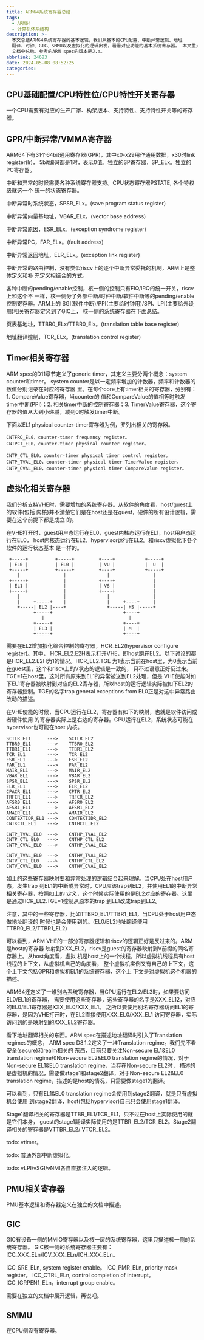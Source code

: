 ```yaml
---
title: ARM64系统寄存器总结
tags:
  - ARM64
  - 计算机体系结构
description: >-
  本文总结ARM64系统寄存器的基本逻辑，我们从基本的CPU配置、中断异常逻辑、地址
  翻译、时钟、GIC、SMMU以及虚拟化的逻辑出发，看看对应功能的基本系统寄存器。 本文重点看基础且重要的寄存器，重点是给一个整体的描述，具体功能需要在独立的
  文档中总结。参考的ARM spec的版本是J.a。
abbrlink: 24683
date: 2024-05-08 08:52:25
categories:
---
```


CPU基础配置/CPU特性位/CPU特性开关寄存器
----------------------------------------

一个CPU需要有对应的生产厂家、构架版本、支持特性、支持特性开关等的寄存器。

GPR/中断异常/VMMA寄存器
------------------------

ARM64下有31个64bit通用寄存器(GPR)，其中x0-x29用作通用数据，x30时link register(lr)，
5bit编码都是1时，表示0值。独立的SP寄存器，SP_ELx。独立的PC寄存器。

中断和异常的时候需要各种系统寄存器支持。CPU状态寄存器PSTATE, 各个特权级就这一个
统一的状态寄存器。

中断异常时系统状态，SPSR_ELx。(save program status register)

中断异常向量基地址，VBAR_ELx。(vector base address)

中断异常原因，ESR_ELx。(exception syndrome register)

中断异常PC，FAR_ELx。(fault address)

中断异常返回地址，ELR_ELx。(exception link register)

中断异常的路由控制，没有类似riscv上的逐个中断异常委托的机制，ARM上是整体定义和补
充定义相结合的方式。

各种中断的pending/enable控制，核一侧的控制只有FIQ/IRQ的统一开关，riscv上和这个不
一样，核一侧分了外部中断/时钟中断/软件中断等的pending/enable控制寄存器。ARM上的
SGI(软件中断)/PPI(主要给时钟用)/SPI、LPI(主要给外设用)相关寄存器定义到了GIC上，
核一侧的系统寄存器在下面总结。

页表基地址，TTBR0_ELx/TTBR0_Elx。(translation table base register)

地址翻译控制，TCR_ELx。(translation control register)

Timer相关寄存器
----------------

ARM spec的D11章节定义了generic timer，其定义主要分两个概念：system counter和timer。
system counter是以一定频率增加的计数器，频率和计数器的数值分别记录在对应的寄存器
里。在每个core上有timer相关的寄存器，分别有：1. CompareValue寄存器，当counter的
值和CompareValue的值相等时触发timer中断(PPI)；2. 相关timer中断的控制寄存器；3.
TimerValue寄存器，这个寄存器的值从大到小递减，减到0时触发timer中断。

下面以EL1 physical counter-timer寄存器为例，罗列出相关的寄存器。
```
CNTFRQ_EL0，counter-timer frequency register。
CNTPCT_EL0，counter-timer physical counter register。

CNTP_CTL_EL0，counter-timer physical timer control register。
CNTP_TVAL_EL0，counter-timer physical timer TimerValue register。
CNTP_CVAL_EL0，counter-timer physical timer CompareValue register。
```

虚拟化相关寄存器
-----------------

我们分析支持VHE时，需要增加的系统寄存器。从软件的角度看，host/guest上的软件(包括
内核)并不清楚它们是在host还是在guest，硬件的所有设计逻辑，需要在这个前提下都是成立
的。

在VHE打开时，guest用户态运行在EL0，guest内核态运行在EL1，host用户态运行在EL0，
host内核态运行在EL2，hypervisor运行在EL2。和riscv虚拟化下各个软件的运行状态基本
是一样的。
```
 +-----+          +-----+         +----+           +-----+
 | EL0 |          | EL0 |         | VU |           |  U  |
 +-----+          +-----+         +----+           +-----+
    |                |               |                |   
 +-----+             |            +----+              |   
 | EL1 |             |            | VS |              |   
 +-----+             |            +----+              |   
    |                |               |                |   
    |     +-----+    |               |     +----+     |   
    +-----| EL2 |----+               +-----| HS |-----+   
          +-----+                          +----+         
             |                               |
          +-----+                          +----+          
          | EL3 |                          | M  |          
          +-----+                          +----+          
```

需要在EL2增加拟化综合控制的寄存器，HCR_EL2(hypervisor configure register)。其中，
HCR_EL2.E2H表示打开VHE，即host跑在EL2。以下讨论的都是HCR_EL2.E2H为1的情况。HCR_EL2.TGE
为1表示当前在host里，为0表示当前在guest里，这个和riscv上的V状态的逻辑是一致的，
只不过语意正好反过来。TGE=1在host里，这时所有原来到EL1的异常被送到EL2处理，但是
VHE使能时如下EL1寄存器被映射到对应的EL2寄存器，所以host的运行逻辑实际被如下EL2的
寄存器控制。TGE的名字trap general exceptions from EL0正是对这中异常路由改动的描述。

在VHE使能的时候，当CPU运行在EL2，寄存器有如下的映射，也就是软件访问或者硬件使用
的寄存器实际上是右边的寄存器。CPU运行在EL2，系统状态可能在hypervisor也可能在host
内核。
```
SCTLR_EL1      --->    SCTLR_EL2
TTBR0_EL1      --->    TTBR0_EL2
TTBR1_EL1      --->    TTBR1_EL2
TCR_EL1        --->    TCR_EL2
ESR_EL1        --->    ESR_EL2
FAR_EL1        --->    FAR_EL2
MAIR_EL1       --->    MAIR_EL2
VBAR_EL1       --->    VBAR_EL2
SPSR_EL1       --->    SPSR_EL2
ELR_EL1        --->    ELR_EL2
CPACR_EL1      --->    CPTR_EL2
TRFCR_EL1      --->    TRFCR_EL2
AFSR0_EL1      --->    AFSR0_EL2
AFSR1_EL1      --->    AFSR1_EL2
AMAIR_EL1      --->    AMAIR_EL2
CONTEXTIDR_EL1 --->    CONTEXTIDR_EL2
CNTKCTL_EL1    --->    CNTHCTL_EL2

CNTP_TVAL_EL0  --->    CNTHP_TVAL_EL2
CNTP_CTL_EL0   --->    CNTHP_CTL_EL2
CNTP_CVAL_EL0  --->    CNTHP_CVAL_EL2

CNTV_TVAL_EL0  --->    CNTHV_TVAL_EL2
CNTV_CTL_EL0   --->    CNTHV_CTL_EL2
CNTV_CVAL_EL0  --->    CNTHV_CVAL_EL2
```

如上的这些寄存器映射要和异常处理的逻辑结合起来理解。当CPU处在host用户态，发生trap
到EL1的中断或异常时，CPU应该trap到EL2，并使用EL1的中断异常相关寄存器，按照如上的
定义，这个时候实际使用的是EL2对应的寄存器。这里是通过HCR_EL2.TGE=1控制从原本的trap
到EL1改成trap到EL2。

注意，其中的一些寄存器，比如TTBR0_EL1/TTBR1_EL1，当CPU处于host用户态做地址翻译的
时候也是会使用到的。(EL0/EL2地址翻译使用TTBR0_EL2/TTBR1_EL2)

可以看到，ARM VHE的一部分寄存器逻辑和riscv的逻辑正好是反过来的。ARM是host的寄存器
映射到XXX_EL2，riscv是guest的寄存器映射到V前缀的同名寄存器上。从host角度看，虚拟
机是host上的一个线程，所以虚拟机线程具有host线程的上下文，从虚拟机自己的角度看，
整个虚拟机实例又有自己的上下文，这个上下文包括GPR和虚拟机EL1的系统寄存器，这个上
下文是对虚拟机这个机器的描述。

ARM64还定义了一堆别名系统寄存器，当CPU运行在EL2/EL3时，如果要访问EL0/EL1的寄存器，
需要使用这些寄存器，这些寄存器的名字是XXX_EL12，对应的EL0/EL1寄存器是XXX_EL0/XXX_EL1。
之所以要使用别名寄存器访问EL1的寄存器，是因为VHE打开时，在EL2直接使用XXX_EL0/XXX_EL1
访问寄存器，实际访问到的是映射到的XXX_EL2寄存器。

看下地址翻译相关的东西。ARM spec在描述地址翻译时引入了Translation regimes的概念，
ARM spec D8.1.2定义了一堆Translation regime。我们先不看安全(secure)和realm相关的
东西，目前只要关注Non-secure EL1&EL0 translation regime和Non-secure EL2&EL0 translation
regime的情况，对于Non-secure EL1&EL0 translation regime，当存在Non-secure EL2时，
描述的是虚拟机的情况，需要做stage1和stage2翻译，对于Non-secure EL2&EL0 translation
regime，描述的是host的情况，只需要做stage1的翻译。

可以看到，只有EL1&EL0 translation regime会使用到stage2翻译，就是只有虚拟机会使用
到stage2翻译，host(包括hypervisor)自己只会使用stage1翻译。

Stage1翻译相关的寄存器是TTBR_EL1/TCR_EL1，只不过在host上实际使用的就是它们本身，
guest的stage1翻译实际使用的是TTBR_EL2/TCR_EL2。Stage2翻译相关的寄存器是VTTBR_EL2/
VTCR_EL2。

todo: vtimer。

todo: 普通外部中断虚拟化。

todo: vLPI/vSGI/vNMI各自直接注入的逻辑。

PMU相关寄存器
--------------

PMU基本逻辑和寄存器定义在独立的文档中描述。

GIC
----

GIC有设备一侧的MMIO寄存器以及核一层的系统寄存器，这里只描述核一侧的系统寄存器。
GIC核一侧的系统寄存器主要有：ICC_XXX_ELn/ICV_XXX_ELn/ICH_XXX_ELn。

ICC_SRE_ELn, system register enable。
ICC_PMR_ELn, priority mask register。
ICC_CTRL_ELn, control completion of interrupt。
ICC_IGRPEN1_ELn，interrupt group enable。

需要在独立的文档中展开逻辑，再说吧。

SMMU
-----

在CPU侧没有寄存器。
